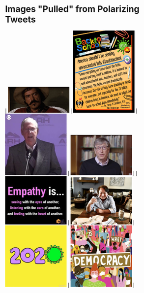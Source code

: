 # Images "Pulled" from Polarizing Tweets

| <img src="1.jpg" width=200> | <img src="2.jpg" width=200> | <img src="3.jpg" width=200> | <img src="4.jpg" width=200> |
| <img src="5.jpg" width=200> | <img src="6.jpg" width=200> | <img src="7.jpg" width=200> | <img src="8.jpg" width=200> |








